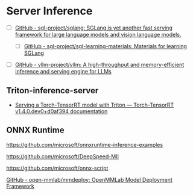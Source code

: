 # Server Inference

- [ ] [GitHub - sgl-project/sglang: SGLang is yet another fast serving framework for large language models and vision language models.](https://github.com/sgl-project/sglang/tree/main)
	- [ ] [GitHub - sgl-project/sgl-learning-materials: Materials for learning SGLang](https://github.com/sgl-project/sgl-learning-materials)

- [ ] [GitHub - vllm-project/vllm: A high-throughput and memory-efficient inference and serving engine for LLMs](https://github.com/vllm-project/vllm)


## Triton-inference-server

- [Serving a Torch-TensorRT model with Triton — Torch-TensorRT v1.4.0.dev0+d0af394 documentation](https://pytorch.org/TensorRT/tutorials/serving_torch_tensorrt_with_triton.html#serving-torch-tensorrt-with-triton)


## ONNX Runtime

https://github.com/microsoft/onnxruntime-inference-examples



https://github.com/microsoft/DeepSpeed-MII



https://github.com/microsoft/onnx-script




[GitHub - open-mmlab/mmdeploy: OpenMMLab Model Deployment Framework](https://github.com/open-mmlab/mmdeploy)